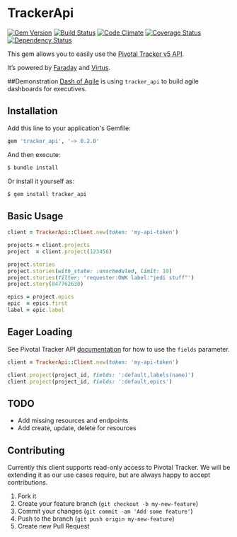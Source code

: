 # TrackerApi

[![Gem Version](https://badge.fury.io/rb/tracker_api.png)](http://badge.fury.io/rb/tracker_api)
[![Build Status](https://travis-ci.org/dashofcode/tracker_api.png?branch=master)](https://travis-ci.org/dashofcode/tracker_api)
[![Code Climate](https://codeclimate.com/github/dashofcode/tracker_api.png)](https://codeclimate.com/github/dashofcode/tracker_api)
[![Coverage Status](https://coveralls.io/repos/dashofcode/tracker_api/badge.png?branch=master)](https://coveralls.io/r/dashofcode/tracker_api?branch=master)
[![Dependency Status](https://gemnasium.com/dashofcode/tracker_api.png)](https://gemnasium.com/dashofcode/tracker_api)

This gem allows you to easily use the [Pivotal Tracker v5 API](https://www.pivotaltracker.com/help/api/rest/v5).

It’s powered by [Faraday](https://github.com/lostisland/faraday) and [Virtus](https://github.com/solnic/virtus).

##Demonstration
[Dash of Agile](https://www.dashofagile.com) is using `tracker_api` to build agile dashboards for executives.

## Installation

Add this line to your application's Gemfile:
```ruby
gem 'tracker_api', '~> 0.2.0'
```

And then execute:
```bash
$ bundle install
```

Or install it yourself as:
```bash
$ gem install tracker_api
```

## Basic Usage

```ruby
client = TrackerApi::Client.new(token: 'my-api-token')                    # Create API client

projects = client.projects                                                # Get all projects
project  = client.project(123456)                                         # Find project with given ID

project.stories                                                           # Get all stories for a project
project.stories(with_state: :unscheduled, limit: 10)                      # Get 10 unscheduled stories for a project
project.stories(filter: 'requester:OWK label:"jedi stuff"')               # Get all stories that match the given filters
project.story(847762630)                                                  # Find a story with the given ID

epics = project.epics                                                     # Get all epics for a project
epic  = epics.first
label = epic.label                                                        # Get an epic's label
```

## Eager Loading

See Pivotal Tracker API [documentation](https://www.pivotaltracker.com/help/api#Response_Controlling_Parameters) for how to use the `fields` parameter.

```ruby
client = TrackerApi::Client.new(token: 'my-api-token')                    # Create API client

client.project(project_id, fields: ':default,labels(name)')               # Eagerly get labels with a project
client.project(project_id, fields: ':default,epics')                      # Eagerly get epics with a project
```

## TODO

- Add missing resources and endpoints
- Add create, update, delete for resources

## Contributing

Currently this client supports read-only access to Pivotal Tracker.
We will be extending it as our use cases require, but are always happy to accept contributions.

1. Fork it
2. Create your feature branch (`git checkout -b my-new-feature`)
3. Commit your changes (`git commit -am 'Add some feature'`)
4. Push to the branch (`git push origin my-new-feature`)
5. Create new Pull Request
